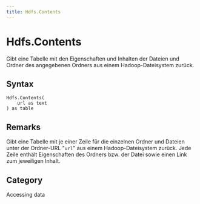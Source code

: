 ```yaml
---
title: Hdfs.Contents
---
```


# Hdfs.Contents


Gibt eine Tabelle mit den Eigenschaften und Inhalten der Dateien und Ordner des angegebenen Ordners aus einem Hadoop-Dateisystem zurück.


## Syntax

```powerquery
Hdfs.Contents(
    url as text
) as table
```


## Remarks

Gibt eine Tabelle mit je einer Zeile für die einzelnen Ordner und Dateien unter der Ordner-URL "<code>url</code>" aus einem Hadoop-Dateisystem zurück. Jede Zeile enthält Eigenschaften des Ordners bzw. der Datei sowie einen Link zum jeweiligen Inhalt.



## Category
Accessing data

